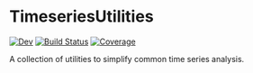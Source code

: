 # TimeseriesUtilities

[![Dev](https://img.shields.io/badge/docs-dev-blue.svg)](https://Beforerr.github.io/TimeseriesUtilities.jl/dev/)
[![Build Status](https://github.com/Beforerr/TimeseriesUtilities.jl/actions/workflows/CI.yml/badge.svg?branch=main)](https://github.com/Beforerr/TimeseriesUtilities.jl/actions/workflows/CI.yml?query=branch%3Amain)
[![Coverage](https://codecov.io/gh/Beforerr/TimeseriesUtilities.jl/branch/main/graph/badge.svg)](https://codecov.io/gh/Beforerr/TimeseriesUtilities.jl)


A collection of utilities to simplify common time series analysis.
